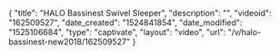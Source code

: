 {
    "title": "HALO Bassinest Swivel Sleeper",
    "description": "",
    "videoid": "162509527",
    "date_created": "1524841854",
    "date_modified": "1525106684",
    "type": "captivate",
    "layout": "video",
    "url": "\/v\/halo-bassinest-new2018\/162509527"
}